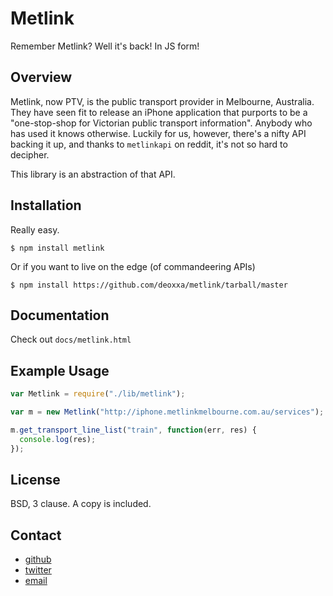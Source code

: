 Metlink
=======

Remember Metlink? Well it's back! In JS form!

Overview
--------

Metlink, now PTV, is the public transport provider in Melbourne, Australia.
They have seen fit to release an iPhone application that purports to be a
"one-stop-shop for Victorian public transport information". Anybody who has
used it knows otherwise. Luckily for us, however, there's a nifty API backing
it up, and thanks to `metlinkapi` on reddit, it's not so hard to decipher.

This library is an abstraction of that API.

Installation
------------

Really easy.

`$ npm install metlink`

Or if you want to live on the edge (of commandeering APIs)

`$ npm install https://github.com/deoxxa/metlink/tarball/master`

Documentation
-------------

Check out `docs/metlink.html`

Example Usage
-------------

```javascript
var Metlink = require("./lib/metlink");

var m = new Metlink("http://iphone.metlinkmelbourne.com.au/services");

m.get_transport_line_list("train", function(err, res) {
  console.log(res);
});
```

License
-------

BSD, 3 clause. A copy is included.

Contact
-------

* [github](http://github.com/deoxxa)
* [twitter](http://twitter.com/#!/deoxxa)
* [email](mailto:deoxxa@fknsrs.biz)
